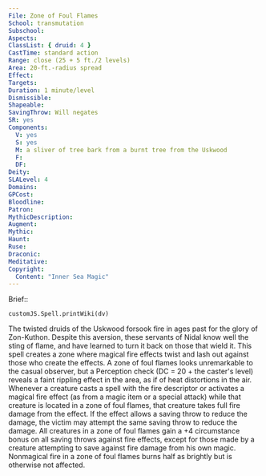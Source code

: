 ```yaml
---
File: Zone of Foul Flames
School: transmutation
Subschool: 
Aspects: 
ClassList: { druid: 4 }
CastTime: standard action
Range: close (25 + 5 ft./2 levels)
Area: 20-ft.-radius spread
Effect: 
Targets: 
Duration: 1 minute/level
Dismissible: 
Shapeable: 
SavingThrow: Will negates
SR: yes
Components:
  V: yes
  S: yes
  M: a sliver of tree bark from a burnt tree from the Uskwood
  F: 
  DF: 
Deity: 
SLALevel: 4
Domains: 
GPCost: 
Bloodline: 
Patron: 
MythicDescription: 
Augment: 
Mythic: 
Haunt: 
Ruse: 
Draconic: 
Meditative: 
Copyright:
  Content: "Inner Sea Magic"
---
```

Brief:: 

```dataviewjs
customJS.Spell.printWiki(dv)
```

The twisted druids of the Uskwood forsook fire in ages past for the glory of Zon-Kuthon. Despite this aversion, these servants of Nidal know well the sting of flame, and have learned to turn it back on those that wield it. This spell creates a zone where magical fire effects twist and lash out against those who create the effects. A zone of foul flames looks unremarkable to the casual observer, but a Perception check (DC = 20 + the caster's level) reveals a faint rippling effect in the area, as if of heat distortions in the air.  Whenever a creature casts a spell with the fire descriptor or activates a magical fire effect (as from a magic item or a special attack) while that creature is located in a zone of foul flames, that creature takes full fire damage from the effect.  If the effect allows a saving throw to reduce the damage, the victim may attempt the same saving throw to reduce the damage. All creatures in a zone of foul flames gain a +4 circumstance bonus on all saving throws against fire effects, except for those made by a creature attempting to save against fire damage from his own magic. Nonmagical fire in a zone of foul flames burns half as brightly but is otherwise not affected.
